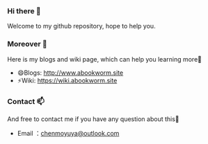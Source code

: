 ### Hi there 👋

Welcome to my github repository, hope to help you. 

<!--
**abookworm-site/abookworm-site** is a ✨ _special_ ✨ repository because its `README.md` (this file) appears on your GitHub profile.

Here are some ideas to get you started:

- 🔭 I’m currently working on ...
- 🌱 I’m currently learning ...
- 👯 I’m looking to collaborate on ...
- 🤔 I’m looking for help with ...
- ⚡ Ask me about ...
- 📫 How to reach me: ...
- 😄 Pronouns: ...
- ⚡ Fun fact: ...
-->

### Moreover 🔭
Here is my blogs and wiki page, which can help you learning more🌱
- 😄Blogs: http://www.abookworm.site
- ⚡Wiki: https://wiki.abookworm.site

### Contact 📫
And free to contact me if you have any question about this🤔
- Email ：chenmoyuya@outlook.com
